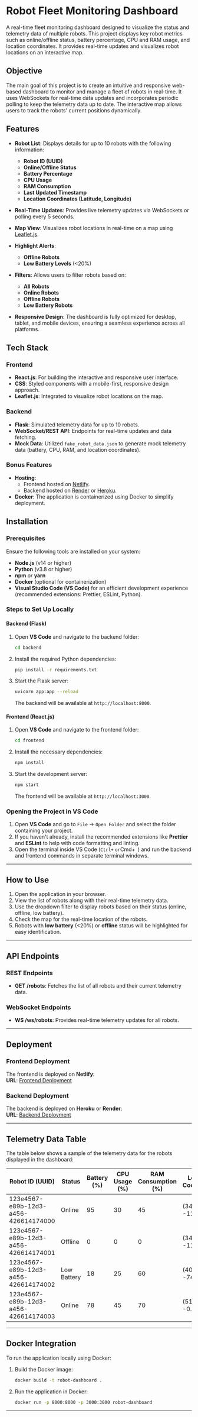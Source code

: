 # Robot Fleet Monitoring Dashboard

A real-time fleet monitoring dashboard designed to visualize the status and telemetry data of multiple robots. This project displays key robot metrics such as online/offline status, battery percentage, CPU and RAM usage, and location coordinates. It provides real-time updates and visualizes robot locations on an interactive map.

## Objective

The main goal of this project is to create an intuitive and responsive web-based dashboard to monitor and manage a fleet of robots in real-time. It uses WebSockets for real-time data updates and incorporates periodic polling to keep the telemetry data up to date. The interactive map allows users to track the robots' current positions dynamically.

## Features

- **Robot List**: Displays details for up to 10 robots with the following information:
  - **Robot ID (UUID)**
  - **Online/Offline Status**
  - **Battery Percentage**
  - **CPU Usage**
  - **RAM Consumption**
  - **Last Updated Timestamp**
  - **Location Coordinates (Latitude, Longitude)**

- **Real-Time Updates**: Provides live telemetry updates via WebSockets or polling every 5 seconds.
- **Map View**: Visualizes robot locations in real-time on a map using [Leaflet.js](https://leafletjs.com/).
- **Highlight Alerts**: 
  - **Offline Robots**
  - **Low Battery Levels** (<20%)
- **Filters**: Allows users to filter robots based on:
  - **All Robots**
  - **Online Robots**
  - **Offline Robots**
  - **Low Battery Robots**
- **Responsive Design**: The dashboard is fully optimized for desktop, tablet, and mobile devices, ensuring a seamless experience across all platforms.

## Tech Stack

### Frontend
- **React.js**: For building the interactive and responsive user interface.
- **CSS**: Styled components with a mobile-first, responsive design approach.
- **Leaflet.js**: Integrated to visualize robot locations on the map.

### Backend
- **Flask**: Simulated telemetry data for up to 10 robots.
- **WebSocket/REST API**: Endpoints for real-time updates and data fetching.
- **Mock Data**: Utilized `fake_robot_data.json` to generate mock telemetry data (battery, CPU, RAM, and location coordinates).

### Bonus Features
- **Hosting**:
  - Frontend hosted on [Netlify](https://www.netlify.com).
  - Backend hosted on [Render](https://render.com) or [Heroku](https://www.heroku.com).
- **Docker**: The application is containerized using Docker to simplify deployment.

## Installation

### Prerequisites

Ensure the following tools are installed on your system:
- **Node.js** (v14 or higher)
- **Python** (v3.8 or higher)
- **npm** or **yarn**
- **Docker** (optional for containerization)
- **Visual Studio Code (VS Code)** for an efficient development experience (recommended extensions: Prettier, ESLint, Python).

### Steps to Set Up Locally

#### Backend (Flask)

1. Open **VS Code** and navigate to the backend folder:
    ```bash
    cd backend
    ```

2. Install the required Python dependencies:
    ```bash
    pip install -r requirements.txt
    ```

3. Start the Flask server:
    ```bash
    uvicorn app:app --reload
    ```

   The backend will be available at `http://localhost:8000`.

#### Frontend (React.js)

1. Open **VS Code** and navigate to the frontend folder:
    ```bash
    cd frontend
    ```

2. Install the necessary dependencies:
    ```bash
    npm install
    ```

3. Start the development server:
    ```bash
    npm start
    ```

   The frontend will be available at `http://localhost:3000`.

### Opening the Project in VS Code

1. Open **VS Code** and go to `File` -> `Open Folder` and select the folder containing your project.
2. If you haven't already, install the recommended extensions like **Prettier** and **ESLint** to help with code formatting and linting.
3. Open the terminal inside VS Code (`Ctrl+` ` or `Cmd+` `) and run the backend and frontend commands in separate terminal windows.

---

## How to Use

1. Open the application in your browser.
2. View the list of robots along with their real-time telemetry data.
3. Use the dropdown filter to display robots based on their status (online, offline, low battery).
4. Check the map for the real-time location of the robots.
5. Robots with **low battery** (<20%) or **offline** status will be highlighted for easy identification.

---

## API Endpoints

### REST Endpoints

- **GET /robots**: Fetches the list of all robots and their current telemetry data.

### WebSocket Endpoints

- **WS /ws/robots**: Provides real-time telemetry updates for all robots.

---

## Deployment

### Frontend Deployment

The frontend is deployed on **Netlify**:  
**URL**: [Frontend Deployment](https://frontend-deployment-url)

### Backend Deployment

The backend is deployed on **Heroku** or **Render**:  
**URL**: [Backend Deployment](https://backend-deployment-url)

---

## Telemetry Data Table

The table below shows a sample of the telemetry data for the robots displayed in the dashboard:

| Robot ID (UUID)    | Status      | Battery (%) | CPU Usage (%) | RAM Consumption (%) | Location Coordinates       | Last Updated        |
|--------------------|-------------|-------------|---------------|----------------------|---------------------------|---------------------|
| 123e4567-e89b-12d3-a456-426614174000 | Online      | 95          | 30            | 45                   | (34.0522, -118.2437)      | 2024-12-14 12:45:30 |
| 123e4567-e89b-12d3-a456-426614174001 | Offline     | 0           | 0             | 0                    | (34.0522, -118.2437)      | 2024-12-14 12:45:00 |
| 123e4567-e89b-12d3-a456-426614174002 | Low Battery | 18          | 25            | 60                   | (40.7128, -74.0060)       | 2024-12-14 12:45:20 |
| 123e4567-e89b-12d3-a456-426614174003 | Online      | 78          | 45            | 70                   | (51.5074, -0.1278)        | 2024-12-14 12:45:10 |

---

## Docker Integration

To run the application locally using Docker:

1. Build the Docker image:
    ```bash
    docker build -t robot-dashboard .
    ```

2. Run the application in Docker:
    ```bash
    docker run -p 8000:8000 -p 3000:3000 robot-dashboard
    ```

---
